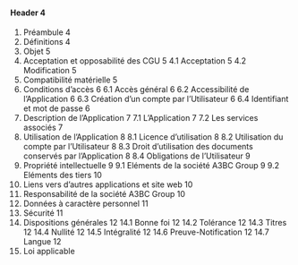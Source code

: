 #### Header 4

1.	Préambule	4
2.	Définitions	4
3.	Objet	5
4.	Acceptation et opposabilité des CGU	5
4.1	Acceptation	5
4.2	Modification	5
5.	Compatibilité matérielle	5
6.	Conditions d’accès	6
6.1	Accès général	6
6.2	Accessibilité de l’Application	6
6.3	Création d’un compte par l’Utilisateur	6
6.4	Identifiant et mot de passe	6
7.	Description de l’Application	7
7.1	L’Application	7
7.2	Les services associés	7
8.	Utilisation de l’Application	8
8.1	Licence d’utilisation	8
8.2	Utilisation du compte par l’Utilisateur	8
8.3	Droit d’utilisation des documents conservés par l’Application	8
8.4	Obligations de l’Utilisateur	9
9.	Propriété intellectuelle	9
9.1	Eléments de la société A3BC Group	9
9.2	Eléments des tiers	10
10.	Liens vers d’autres applications et site web	10
11.	Responsabilité de la société A3BC Group	10
12.	Données à caractère personnel	11
13.	Sécurité	11
14.	Dispositions générales	12
14.1	Bonne foi	12
14.2	Tolérance	12
14.3	Titres	12
14.4	Nullité	12
14.5	Intégralité	12
14.6	Preuve-Notification	12
14.7	Langue	12
15.	Loi applicable